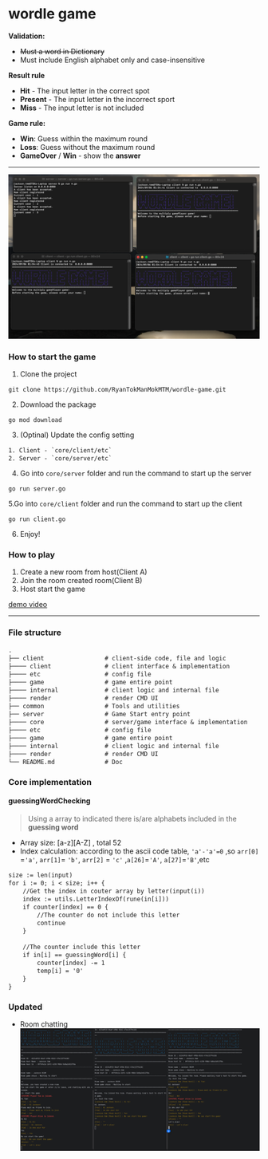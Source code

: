 # wordle game
**Validation:**
- ~~Must a word in Dictionary~~
- Must include English alphabet only and case-insensitive

**Result rule**  
- **Hit** - The input letter in the correct spot  
- **Present** - The input letter in the incorrect sport   
- **Miss** - The input letter is not included  

**Game rule:**
- **Win**: Guess within the maximum round
- **Loss**: Guess without the maximum round
- **GameOver** / **Win** - show the **answer**

---
![screenCap](./demo/screen.png)
### How to start the game

1. Clone the project
```
git clone https://github.com/RyanTokManMokMTM/wordle-game.git
```

2. Download the package
```
go mod download
```

3. (Optinal) Update the config setting
```
1. Client - `core/client/etc`
2. Server - `core/server/etc`
```

4. Go into `core/server` folder and run the command to start up the server
```
go run server.go
```

5.Go into `core/client` folder and run the command to start up the client
```
go run client.go
```

6. Enjoy!

### How to play
1. Create a new room from host(Client A)
2. Join the room created room(Client B)
3. Host start the game

[demo video](./demo/demo.mp4)

---

### File structure
```
.  
├── client                 # client-side code, file and logic        
├──── client               # client interface & implementation   
├──── etc                  # config file  
├──── game                 # game entire point    
├──── internal             # client logic and internal file
├──── render               # render CMD UI  
├── common                 # Tools and utilities
├── server                 # Game Start entry point  
├──── core                 # server/game interface & implementation   
├──── etc                  # config file  
├──── game                 # game entire point    
├──── internal             # client logic and internal file
├──── render               # render CMD UI  
└── README.md              # Doc
```

### Core implementation
#### guessingWordChecking   
> Using a array to indicated there is/are alphabets included in the **guessing word**
- Array size: [a-z][A-Z] , total 52
- Index calculation: according to the ascii code table, `'a'-'a'=0` ,so `arr[0]` =`'a'`, `arr[1]`= `'b'`, `arr[2]` = `'c'` ,`a[26]`=`'A'`, `a[27]`=`'B'`,etc

```
size := len(input)
for i := 0; i < size; i++ {
    //Get the index in couter array by letter(input(i))
    index := utils.LetterIndexOf(rune(in[i]))
    if counter[index] == 0 {
        //The counter do not include this letter
        continue
    }
    
    //The counter include this letter
    if in[i] == guessingWord[i] {
        counter[index] -= 1
        temp[i] = '0'
    }
}
```

### Updated
* Room chatting
![room_chat](./demo/update/2024-9-07_roomchat.png)

